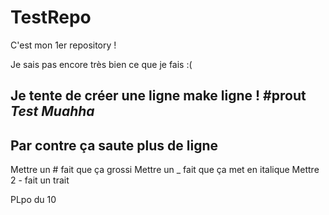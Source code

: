 TestRepo
========

C'est mon 1er repository !

Je sais pas encore très bien ce que je fais :(

Je tente de créer une ligne
make ligne !
#prout
_Test_
*Muahha*
--
Par contre ça saute plus de ligne
--
Mettre un # fait que ça grossi
Mettre un _ fait que ça met en italique
Mettre 2 - fait un trait

PLpo du 10
